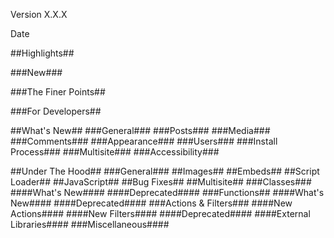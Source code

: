 Version X.X.X

Date

##Highlights##

###New###

###The Finer Points##

###For Developers##

##What's New##
###General###
###Posts###
###Media###
###Comments###
###Appearance###
###Users###
###Install Process###
###Multisite###
###Accessibility###

##Under The Hood##
###General###
##Images##
##Embeds##
##Script Loader##
##JavaScript##
##Bug Fixes##
##Multisite##
###Classes###
####What's New####
####Deprecated####
###Functions##
####What's New####
####Deprecated####
###Actions & Filters###
####New Actions####
####New Filters####
####Deprecated####
####External Libraries####
###Miscellaneous####